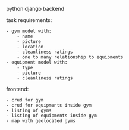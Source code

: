 python django backend

task requirements:

	- gym model with:
		- name
		- picture
		- location
		- cleanliness ratings
		- one to many relationship to equipments
	- equipment model with:
		- type
		- picture
		- cleanliness ratings

frontend:

	- crud for gym
	- crud for equipments inside gym
	- listing of gyms
	- listing of equipments inside gym
	- map with geolocated gyms


